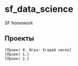 # sf_data_science
SF homework
## Проекты
    [Проект 0. Игра: Угадай число]
    [Проект 1.]
    [Проект 2.]
